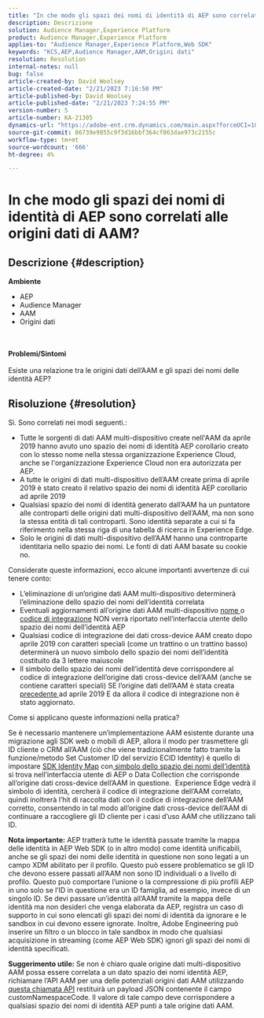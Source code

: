 ```yaml
---
title: "In che modo gli spazi dei nomi di identità di AEP sono correlati alle origini dati di AAM?"
description: Descrizione
solution: Audience Manager,Experience Platform
product: Audience Manager,Experience Platform
applies-to: "Audience Manager,Experience Platform,Web SDK"
keywords: "KCS,AEP,Audience Manager,AAM,Origini dati"
resolution: Resolution
internal-notes: null
bug: false
article-created-by: David Woolsey
article-created-date: "2/21/2023 7:16:50 PM"
article-published-by: David Woolsey
article-published-date: "2/21/2023 7:24:55 PM"
version-number: 5
article-number: KA-21305
dynamics-url: "https://adobe-ent.crm.dynamics.com/main.aspx?forceUCI=1&pagetype=entityrecord&etn=knowledgearticle&id=56ef2348-1cb2-ed11-83fe-6045bd006e5a"
source-git-commit: 86739e9855c9f3d16bbf364cf063dae973c2155c
workflow-type: tm+mt
source-wordcount: '666'
ht-degree: 4%

---
```


# In che modo gli spazi dei nomi di identità di AEP sono correlati alle origini dati di AAM?

## Descrizione {#description}

<b>Ambiente</b>
- AEP
- Audience Manager
- AAM
- Origini dati

<br> <br><b>Problemi/Sintomi</b><br> <br>Esiste una relazione tra le origini dati dell’AAM e gli spazi dei nomi delle identità AEP?

## Risoluzione {#resolution}


Sì.  Sono correlati nei modi seguenti.:

- Tutte le sorgenti di dati AAM multi-dispositivo create nell&#39;AAM da aprile 2019 hanno avuto uno spazio dei nomi di identità AEP corollario creato con lo stesso nome nella stessa organizzazione Experience Cloud, anche se l&#39;organizzazione Experience Cloud non era autorizzata per AEP.
- A tutte le origini di dati multi-dispositivo dell’AAM create prima di aprile 2019 è stato creato il relativo spazio dei nomi di identità AEP corollario ad aprile 2019
- Qualsiasi spazio dei nomi di identità generato dall’AAM ha un puntatore alle controparti delle origini dati multi-dispositivo dell’AAM, ma non sono la stessa entità di tali controparti. Sono identità separate a cui si fa riferimento nella stessa riga di una tabella di ricerca in Experience Edge.
- Solo le origini di dati multi-dispositivo dell’AAM hanno una controparte identitaria nello spazio dei nomi. Le fonti di dati AAM basate su cookie no.


Considerate queste informazioni, ecco alcune importanti avvertenze di cui tenere conto:

- L’eliminazione di un’origine dati AAM multi-dispositivo determinerà l’eliminazione dello spazio dei nomi dell’identità correlata
- Eventuali aggiornamenti all’origine dati AAM multi-dispositivo <u>nome </u>o <u>codice di integrazione</u> NON verrà riportato nell’interfaccia utente dello spazio dei nomi dell’identità AEP
- Qualsiasi codice di integrazione dei dati cross-device AAM creato dopo aprile 2019 con caratteri speciali (come un trattino o un trattino basso) determinerà un nuovo simbolo dello spazio dei nomi dell’identità costituito da 3 lettere maiuscole
- Il simbolo dello spazio dei nomi dell’identità deve corrispondere al codice di integrazione dell’origine dati cross-device dell’AAM (anche se contiene caratteri speciali) SE l’origine dati dell’AAM è stata creata <u>precedente </u>ad aprile 2019 E da allora il codice di integrazione non è stato aggiornato.


Come si applicano queste informazioni nella pratica?

Se è necessario mantenere un’implementazione AAM esistente durante una migrazione agli SDK web o mobili di AEP, allora il modo per trasmettere gli ID cliente o CRM all’AAM (ciò che viene tradizionalmente fatto tramite la funzione/metodo Set Customer ID del servizio ECID Identity) è quello di impostare [SDK Identity Map](https://experienceleague.adobe.com/docs/experience-platform/edge/identity/overview.html?lang=en) con<u> simbolo dello spazio dei nomi dell’identità </u>si trova nell’interfaccia utente di AEP o Data Collection che corrisponde all’origine dati cross-device dell’AAM in questione.  Experience Edge vedrà il simbolo di identità, cercherà il codice di integrazione dell’AAM correlato, quindi inoltrerà l’hit di raccolta dati con il codice di integrazione dell’AAM corretto, consentendo in tal modo all’origine dati cross-device dell’AAM di continuare a raccogliere gli ID cliente per i casi d’uso AAM che utilizzano tali ID.

<b>Nota importante:</b> AEP tratterà tutte le identità passate tramite la mappa delle identità in AEP Web SDK (o in altro modo) come identità unificabili, anche se gli spazi dei nomi delle identità in questione non sono legati a un campo XDM abilitato per il profilo. Questo può essere problematico se gli ID che devono essere passati all’AAM non sono ID individuali o a livello di profilo. Questo può comportare l’unione o la compressione di più profili AEP in uno solo se l’ID in questione era un ID famiglia, ad esempio, invece di un singolo ID. Se devi passare un’identità all’AAM tramite la mappa delle identità ma non desideri che venga elaborata da AEP, registra un caso di supporto in cui sono elencati gli spazi dei nomi di identità da ignorare e le sandbox in cui devono essere ignorate. Inoltre, Adobe Engineering può inserire un filtro o un blocco in tale sandbox in modo che qualsiasi acquisizione in streaming (come AEP Web SDK) ignori gli spazi dei nomi di identità specificati.

<b>Suggerimento utile:</b> Se non è chiaro quale origine dati multi-dispositivo AAM possa essere correlata a un dato spazio dei nomi identità AEP, richiamare l’API AAM per una delle potenziali origini dati AAM utilizzando [questa chiamata API](https://vhttps://bank.demdex.com/portal/swagger/index.html#/Data%20Source%20API/get_datasources__dataSourceId_) restituirà un payload JSON contenente il campo customNamespaceCode. Il valore di tale campo deve corrispondere a qualsiasi spazio dei nomi di identità AEP punti a tale origine dati AAM.


